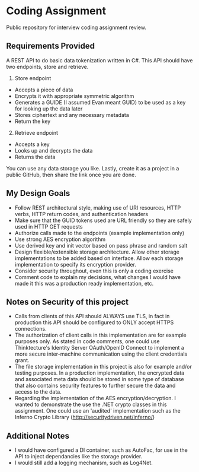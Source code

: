 # Coding Assignment
Public repository for interview coding assignment review.

## Requirements Provided
A REST API to do basic data tokenization written in C#.  This API should have two endpoints, store and retrieve.
1. Store endpoint
* Accepts a piece of data
* Encrypts it with appropriate symmetric algorithm
* Generates a GUIDE (I assumed Evan meant GUID) to be used as a key for looking up the data later
* Stores ciphertext and any necessary metadata
* Return the key
2. Retrieve endpoint
* Accepts a key
* Looks up and decrypts the data
* Returns the data

You can use any data storage you like.  Lastly, create it as a project in a public GitHub, then share the link once you are done.

## My Design Goals
* Follow REST architectural style, making use of URI resources, HTTP verbs, HTTP return codes, and authentication headers
* Make sure that the GUID tokens used are URL friendly so they are safely used in HTTP GET requests
* Authorize calls made to the endpoints (example implementation only)
* Use strong AES encryption algorithm
* Use derived key and init vector based on pass phrase and random salt
* Design flexible/extensible storage architecture. Allow other storage implementations to be added based on interface.  Allow each storage implementation to specify its encryption provider.
* Consider security throughout, even this is only a coding exercise
* Comment code to explain my decisions, what changes I would have made it this was a production ready implementation, etc.

## Notes on Security of this project
* Calls from clients of this API should ALWAYS use TLS, in fact in production this API should be configured to ONLY accept HTTPS connections.  
* The authorization of client calls in this implementation are for example purposes only.  As stated in code comments, one could use Thinktecture's Identity Server OAuth/OpenID Connect to implement a more secure inter-machine communication using the client credentials grant.
* The file storage implementation in this project is also for example and/or testing purposes.  In a production implementation, the encrypted data and associated meta data should be stored in some type of database that also contains security features to further secure the data and access to the data.
* Regarding the implementation of the AES encryption/decryption.  I wanted to demonstrate the use the .NET crypto classes in this assignment.  One could use an 'audited' implementation such as the Inferno Crypto Library (http://securitydriven.net/inferno/)  

## Additional Notes
* I would have configured a DI container, such as AutoFac, for use in the API to inject dependancies like the storage provider.
* I would still add a logging mechanism, such as Log4Net.
